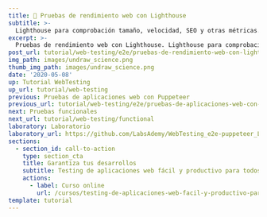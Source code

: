 ```yaml
---
title: 🚢 Pruebas de rendimiento web con Lighthouse
subtitle: >-
  Lighthouse para comprobación tamaño, velocidad, SEO y otras métricas.
excerpt: >-
  Pruebas de rendimiento web con Lighthouse. Lighthouse para comprobación tamaño, velocidad, SEO y otras métricas.
post_url: tutorial/web-testing/e2e/pruebas-de-rendimiento-web-con-lighthouse
img_path: images/undraw_science.png
thumb_img_path: images/undraw_science.png
date: '2020-05-08'
up: Tutorial WebTesting
up_url: tutorial/web-testing
previous: Pruebas de aplicaciones web con Puppeteer
previous_url: tutorial/web-testing/e2e/pruebas-de-aplicaciones-web-con-puppeteer
next: Pruebas funcionales
next_url: tutorial/web-testing/functional
laboratory: Laboratorio
laboratory_url: https://github.com/LabsAdemy/WebTesting_e2e-puppeteer_Labs
sections:
  - section_id: call-to-action
    type: section_cta
    title: Garantiza tus desarrollos
    subtitle: Testing de aplicaciones web fácil y productivo para todos.
    actions:
      - label: Curso online
        url: /cursos/testing-de-aplicaciones-web-facil-y-productivo-para-todos/
template: tutorial
---
```



